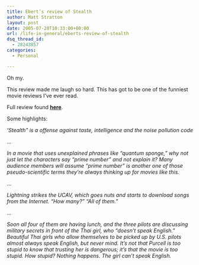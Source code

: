 ```yaml
---
title: Ebert’s review of Stealth
author: Matt Stratton
layout: post
date: 2005-07-28T10:33:00+00:00
url: /life-in-general/eberts-review-of-stealth
dsq_thread_id:
  - 28243857
categories:
  - Personal

---
```

Oh my.

This review made me laugh so hard. This has got to be one of the funniest movie reviews I&#8217;ve ever read.

Full review found <u>**[here][1]**</u>.

Some highlights:

_&#8216;Stealth&#8221; is a offense against taste, intelligence and the noise pollution code_
  
&#8230;
  
_In a movie that uses unexplained phrases like &#8220;quantum sponge,&#8221; why not just let the characters say &#8220;prime number&#8221; and not explain it? Many audience members will assume &#8220;prime number&#8221; is another one of those pseudo-scientific terms they&#8217;re always thinking up for movies like this._
  
&#8230;
  
_Lightning strikes the UCAV, which goes nuts and starts to download songs from the Internet. &#8220;How many?&#8221; &#8220;All of them.&#8221;_ 
  
&#8230;
  
_Soon all four of them are having lunch, and the three pilots are discussing military secrets in front of the Thai girl, who &#8220;doesn&#8217;t speak English.&#8221; Beautiful Thai girls who allow themselves to be picked up by U.S. pilots almost always speak English, but never mind. It&#8217;s not that Purcell is too stupid to know that trusting her is dangerous; it&#8217;s that the movie is too stupid. How stupid? Nothing happens. The girl can&#8217;t speak English._

 [1]: https://rogerebert.suntimes.com/apps/pbcs.dll/article?AID=/20050727/REVIEWS/50713001